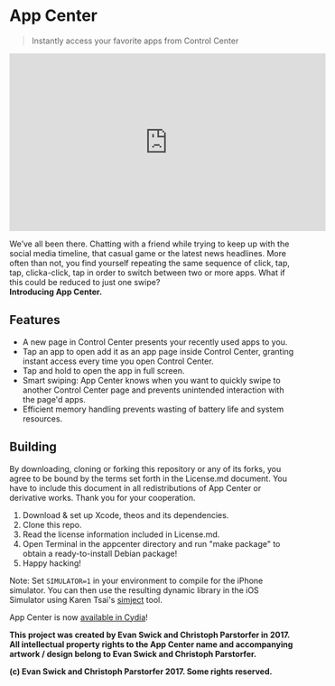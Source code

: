 # App Center
> Instantly access your favorite apps from Control Center

<iframe width="560" height="315" src="https://www.youtube.com/embed/8vZkC27VMG4" frameborder="0" allowfullscreen></iframe>

We’ve all been there.  Chatting with a friend while trying to keep up with the social media timeline, that casual game or the latest news headlines. More often than not, you find yourself repeating the same sequence of click, tap, tap, clicka-click, tap in order to switch between two or more apps. What if this could be reduced to just one swipe?  
**Introducing App Center.**

## Features

* A new page in Control Center presents your recently used apps to you.  
* Tap an app to open add it as an app page inside Control Center, granting instant access every time you open Control Center.  
* Tap and hold to open the app in full screen.  
* Smart swiping: App Center knows when you want to quickly swipe to another Control Center page and prevents unintended interaction with the page'd apps.  
* Efficient memory handling prevents wasting of battery life and system resources.  

## Building

By downloading, cloning or forking this repository or any of its forks, you agree to be bound by the terms set forth in the License.md document. You have to include this document in all redistributions of App Center or derivative works. Thank you for your cooperation.

1. Download & set up Xcode, theos and its dependencies.  
2. Clone this repo.  
3. Read the license information included in License.md.  
4. Open Terminal in the appcenter directory and run "make package" to obtain a ready-to-install Debian package!
5. Happy hacking!

Note: Set `SIMULATOR=1` in your environment to compile for the iPhone simulator. You can then use the resulting dynamic library in the iOS Simulator using Karen Tsai's [simject](https://github.com/angelXwind) tool.

App Center is now [available in Cydia](http://cydia.saurik.com/package/com.eswick.appcenter/)!

**This project was created by Evan Swick and Christoph Parstorfer in 2017. All intellectual property rights to the App Center name and accompanying artwork / design belong to Evan Swick and Christoph Parstorfer.**

**(c) Evan Swick and Christoph Parstorfer 2017. Some rights reserved.**
